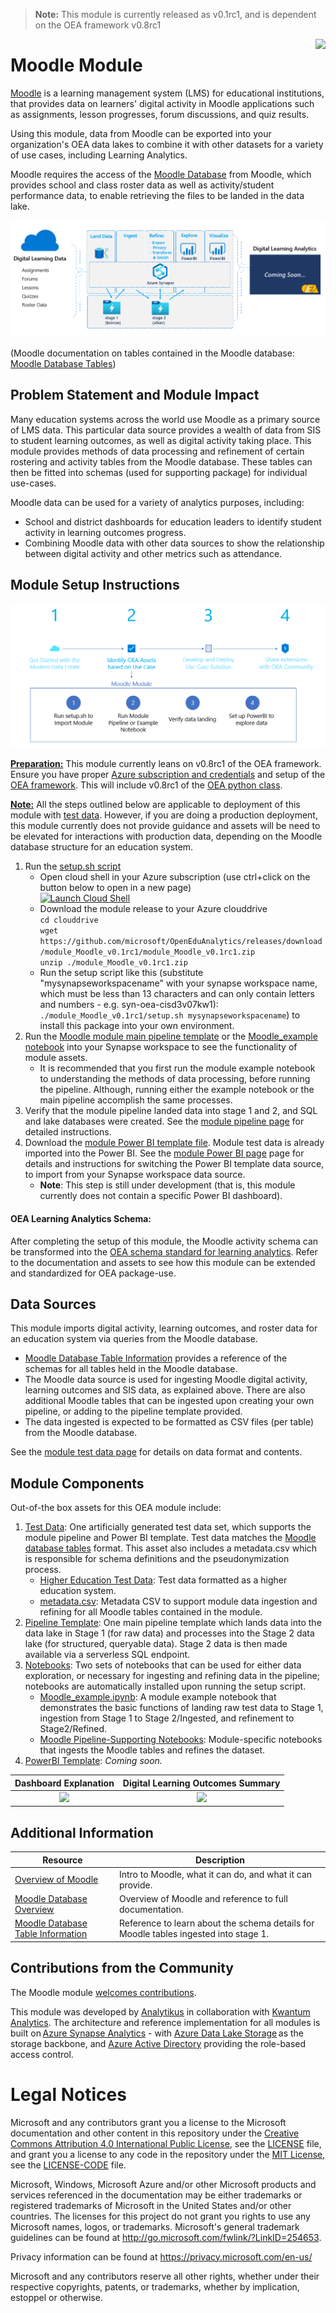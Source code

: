 > **Note:** This module is currently released as v0.1rc1, and is dependent on the OEA framework v0.8rc1

<img align="right" height="75" src="https://github.com/microsoft/OpenEduAnalytics/blob/main/docs/pics/oea-logo-nobg.png">

# Moodle Module

[Moodle](https://moodle.org/) is a learning management system (LMS) for educational institutions, that provides data on learners' digital activity in Moodle applications such as assignments, lesson progresses, forum discussions, and quiz results.

Using this module, data from Moodle can be exported into your organization's OEA data lakes to combine it with other datasets for a variety of use cases, including Learning Analytics. 

Moodle requires the access of the [Moodle Database](https://www.examulator.com/er/) from Moodle, which provides school and class roster data as well as activity/student performance data, to enable retrieving the files to be landed in the data lake.

<p align="center">
  <img src="https://github.com/cstohlmann/oea-moodle-module/blob/main/docs/images/moodle_module_v0.1_overview.png" alt="Moodle Module v0.1 Overview"/>
</p>

(Moodle documentation on tables contained in the Moodle database: [Moodle Database Tables](https://www.examulator.com/er/output/index.html)) 
 
## Problem Statement and Module Impact

Many education systems across the world use Moodle as a primary source of LMS data. This particular data source provides a wealth of data from SIS to student learning outcomes, as well as digital activity taking place. This module provides methods of data processing and refinement of certain rostering and activity tables from the Moodle database. These tables can then be fitted into schemas (used for supporting package) for individual use-cases.

Moodle data can be used for a variety of analytics purposes, including:
 - School and district dashboards for education leaders to identify student activity in learning outcomes progress. 
 - Combining Moodle data with other data sources to show the relationship between digital activity and other metrics such as attendance. 

## Module Setup Instructions

<p align="center">
  <img src="https://github.com/cstohlmann/oea-moodle-module/blob/main/docs/images/moodle_module_v0.1_setup_instructions.png" alt="Moodle Setup Instructions"/>
</p>

<ins><strong>Preparation:</ins></strong> This module currently leans on v0.8rc1 of the OEA framework. Ensure you have proper [Azure subscription and credentials](https://github.com/microsoft/OpenEduAnalytics/tree/main/framework) and setup of the [OEA framework](https://github.com/microsoft/OpenEduAnalytics/tree/main/framework#setup-of-framework-assets). This will include v0.8rc1 of the [OEA python class](https://github.com/microsoft/OpenEduAnalytics/blob/main/framework/synapse/notebook/OEA_py.ipynb). 

<ins><strong>Note:</ins></strong> 
All the steps outlined below are applicable to deployment of this module with [test data](https://github.com/microsoft/OpenEduAnalytics/tree/main/modules/module_catalog/Moodle/test_data). However, if you are doing a production deployment, this module currently does not provide guidance and assets will be need to be elevated for interactions with production data, depending on the Moodle database structure for an education system.

1. Run the [setup.sh script](https://github.com/Microsoft/OpenEduAnalytics/blob/main/modules/module_catalog/Moodle/setup.sh)
    * Open cloud shell in your Azure subscription (use ctrl+click on the button below to open in a new page)\
[![Launch Cloud Shell](https://azurecomcdn.azureedge.net/mediahandler/acomblog/media/Default/blog/launchcloudshell.png "Launch Cloud Shell")](https://shell.azure.com/bash)
    * Download the module release to your Azure clouddrive \
`cd clouddrive`\
`wget https://github.com/microsoft/OpenEduAnalytics/releases/download/module_Moodle_v0.1rc1/module_Moodle_v0.1rc1.zip`\
`unzip ./module_Moodle_v0.1rc1.zip`
    * Run the setup script like this (substitute "mysynapseworkspacename" with your synapse workspace name, which must be less than 13 characters and can only contain letters and numbers - e.g. syn-oea-cisd3v07kw1): \
`./module_Moodle_v0.1rc1/setup.sh mysynapseworkspacename`) to install this package into your own environment.
2. Run the [Moodle module main pipeline template](https://github.com/microsoft/OpenEduAnalytics/tree/main/modules/module_catalog/Moodle/pipeline) or the [Moodle_example notebook](https://github.com/microsoft/OpenEduAnalytics/blob/main/modules/module_catalog/Moodle/notebook/Moodle_example.ipynb) into your Synapse workspace to see the functionality of module assets.
     * It is recommended that you first run the module example notebook to understanding the methods of data processing, before running the pipeline. Although, running either the example notebook or the main pipeline accomplish the same processes.
3. Verify that the module pipeline landed data into stage 1 and 2, and SQL and lake databases were created. See the [module pipeline page](https://github.com/microsoft/OpenEduAnalytics/tree/main/modules/module_catalog/Moodle/pipeline) for detailed instructions.
4. Download the [module Power BI template file](https://github.com/microsoft/OpenEduAnalytics/tree/main/modules/module_catalog/Moodle/powerbi). Module test data is already imported into the Power BI. See the [module Power BI page](https://github.com/microsoft/OpenEduAnalytics/tree/main/modules/module_catalog/Moodle/powerbi) page for details and instructions for switching the Power BI template data source, to import from your Synapse workspace data source.
   * <strong>Note</strong>: This step is still under development (that is, this module currently does not contain a specific Power BI dashboard). 

#### OEA Learning Analytics Schema:

After completing the setup of this module, the Moodle activity schema can be transformed into the [OEA schema standard for learning analytics](https://github.com/microsoft/OpenEduAnalytics/tree/main/schemas/schema_catalog/Learning_Analytics). Refer to the documentation and assets to see how this module can be extended and standardized for OEA package-use.

## Data Sources

This module imports digital activity, learning outcomes, and roster data for an education system via queries from the Moodle database.
- [Moodle Database Table Information](https://www.examulator.com/er/output/index.html) provides a reference of the schemas for all tables held in the Moodle database.
- The Moodle data source is used for ingesting Moodle digital activity, learning outcomes and SIS data, as explained above. There are also additional Moodle tables that can be ingested upon creating your own pipeline, or adding to the pipeline template provided.
- The data ingested is expected to be formatted as CSV files (per table) from the Moodle database.

See the [module test data page](https://github.com/microsoft/OpenEduAnalytics/tree/main/modules/module_catalog/Moodle/test_data) for details on data format and contents.

## Module Components
Out-of-the box assets for this OEA module include: 
1. [Test Data](https://github.com/microsoft/OpenEduAnalytics/tree/main/modules/module_catalog/Moodle/test_data): One artificially generated test data set, which supports the module pipeline and Power BI template. Test data matches the [Moodle database tables](https://www.examulator.com/er/output/index.html) format. This asset also includes a metadata.csv which is responsible for schema definitions and the pseudonymization process.
    - [Higher Education Test Data](https://github.com/microsoft/OpenEduAnalytics/tree/main/modules/module_catalog/Moodle/test_data/hed_test_data): Test data formatted as a higher education system.
    - [metadata.csv](https://github.com/microsoft/OpenEduAnalytics/blob/main/modules/module_catalog/Moodle/test_data/metadata.csv): Metadata CSV to support module data ingestion and refining for all Moodle tables contained in the module.
2. [Pipeline Template](https://github.com/microsoft/OpenEduAnalytics/tree/main/modules/module_catalog/Moodle/pipeline): One main pipeline template which lands data into the data lake in Stage 1 (for raw data) and processes into the Stage 2 data lake (for structured, queryable data). Stage 2 data is then made available via a serverless SQL endpoint.
3. [Notebooks](https://github.com/microsoft/OpenEduAnalytics/tree/main/modules/module_catalog/Moodle/notebook): Two sets of notebooks that can be used for either data exploration, or necessary for ingesting and refining data in the pipeline; notebooks are automatically installed upon running the setup script.
    - [Moodle_example.ipynb](https://github.com/microsoft/OpenEduAnalytics/blob/main/modules/module_catalog/Moodle/notebook/Moodle_example.ipynb): A module example notebook that demonstrates the basic functions of landing raw test data to Stage 1, ingestion from Stage 1 to Stage 2/Ingested, and refinement to Stage2/Refined.
    - [Moodle Pipeline-Supporting Notebooks](https://github.com/microsoft/OpenEduAnalytics/blob/main/modules/module_catalog/Moodle/notebook): Module-specific notebooks that ingests the Moodle tables and refines the dataset.
4. [PowerBI Template](https://github.com/microsoft/OpenEduAnalytics/tree/main/modules/module_catalog/Moodle/powerbi): <em>Coming soon.</em>

Dashboard Explanation | Digital Learning Outcomes Summary
:-------------------------:|:-------------------------:
![](https://github.com/microsoft/OpenEduAnalytics/blob/main/modules/module_catalog/Microsoft_Graph/docs/images/v0.1/coming_soon_visual.png) |  ![](https://github.com/microsoft/OpenEduAnalytics/blob/main/modules/module_catalog/Microsoft_Graph/docs/images/v0.1/coming_soon_visual.png)   
## Additional Information

| Resource | Description |
| --- | --- |
| [Overview of Moodle](https://moodle.org/) | Intro to Moodle, what it can do, and what it can provide. |
| [Moodle Database Overview](https://www.examulator.com/er/) | Overview of Moodle and reference to full documentation. |
| [Moodle Database Table Information](https://www.examulator.com/er/output/index.html) | Reference to learn about the schema details for Moodle tables ingested into stage 1. |

## Contributions from the Community
 
The Moodle module [welcomes contributions](https://github.com/microsoft/OpenEduAnalytics/blob/main/docs/license/CONTRIBUTING.md).

This module was developed by [Analytikus](https://www.analytikus.com/) in collaboration with [Kwantum Analytics](https://www.kwantumedu.com/). The architecture and reference implementation for all modules is built on [Azure Synapse Analytics](https://azure.microsoft.com/en-us/services/synapse-analytics/) - with [Azure Data Lake Storage](https://docs.microsoft.com/en-us/azure/storage/blobs/data-lake-storage-introduction) as the storage backbone,  and [Azure Active Directory](https://azure.microsoft.com/en-us/services/active-directory/) providing the role-based access control.

# Legal Notices
Microsoft and any contributors grant you a license to the Microsoft documentation and other content
in this repository under the [Creative Commons Attribution 4.0 International Public License](https://creativecommons.org/licenses/by/4.0/legalcode),
see the [LICENSE](https://github.com/microsoft/OpenEduAnalytics/blob/main/docs/license/LICENSE) file, and grant you a license to any code in the repository under the [MIT License](https://opensource.org/licenses/MIT), see the
[LICENSE-CODE](LICENSE-CODE) file.

Microsoft, Windows, Microsoft Azure and/or other Microsoft products and services referenced in the documentation
may be either trademarks or registered trademarks of Microsoft in the United States and/or other countries.
The licenses for this project do not grant you rights to use any Microsoft names, logos, or trademarks.
Microsoft's general trademark guidelines can be found at http://go.microsoft.com/fwlink/?LinkID=254653.

Privacy information can be found at https://privacy.microsoft.com/en-us/

Microsoft and any contributors reserve all other rights, whether under their respective copyrights, patents,
or trademarks, whether by implication, estoppel or otherwise.
